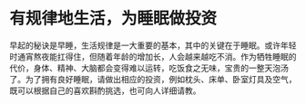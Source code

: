 # 有规律地生活，为睡眠做投资

早起的秘诀是早睡，生活规律是一大重要的基本，其中的关键在于睡眠。或许年轻时通宵熬夜能扛得住，但随着年龄的增加长，人会越来越吃不消。作为牺牲睡眠的代价，身体、精神、大脑都会变得难以运转，吃饭食之无味，宝贵的一整天泡汤了。为了拥有良好睡眠，请做出相应的投资，例如枕头、床单、卧室灯具及空气，既可以根据自己的喜欢斟酌挑选，也可向人详细请教。